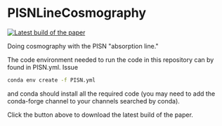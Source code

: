 # PISNLineCosmography

[![Latest build of the paper](https://img.shields.io/badge/PDF-latest-orange.svg?style=flat)](https://github.com/farr/PISNLineCosmography/blob/master-pdf/paper/pisn-line.pdf)

Doing cosmography with the PISN "absorption line."

The code environment needed to run the code in this repository can by found in
PISN.yml.  Issue

```bash
conda env create -f PISN.yml
```

and conda should install all the required code (you may need to add the
conda-forge channel to your channels searched by conda).

Click the button above to download the latest build of the paper.
